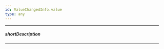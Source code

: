 ```yaml
---
id: ValueChangedInfo.value
type: any
---
```

---
##### shortDescription
<!-- Description goes here -->

---
<!-- Description goes here -->